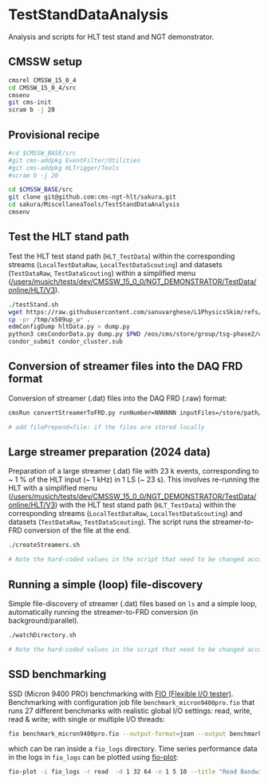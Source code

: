 # TestStandDataAnalysis 
Analysis and scripts for HLT test stand and NGT demonstrator.

## CMSSW setup
```bash
cmsrel CMSSW_15_0_4
cd CMSSW_15_0_4/src
cmsenv
git cms-init
scram b -j 20
```

## Provisional recipe
```bash
#cd $CMSSW_BASE/src
#git cms-addpkg EventFilter/Utilities 
#git cms-addpkg HLTrigger/Tools
#scram b -j 20

cd $CMSSW_BASE/src
git clone git@github.com:cms-ngt-hlt/sakura.git
cd sakura/MiscellaneaTools/TestStandDataAnalysis
cmsenv
```

## Test the HLT stand path
Test the HLT test stand path (`HLT_TestData`) within the corresponding streams (`LocalTestDataRaw`, `LocalTestDataScouting`) and datasets (`TestDataRaw`, `TestDataScouting`) within a simplified menu ([/users/musich/tests/dev/CMSSW_15_0_0/NGT_DEMONSTRATOR/TestData/online/HLT/V3](https://cmshltcfg.app.cern.ch/open?cfg=/users/musich/tests/dev/CMSSW_15_0_0/NGT_DEMONSTRATOR/TestData/online/HLT/V3&db=offline-run3)).
```bash
./testStand.sh
wget https://raw.githubusercontent.com/sanuvarghese/L1PhysicsSkim/refs/heads/main/L1PhysicsFilter/test/cmsCondorData.py
cp -pr /tmp/x509up_u* .
edmConfigDump hltData.py > dump.py
python3 cmsCondorData.py dump.py $PWD /eos/cms/store/group/tsg-phase2/user/musich/test_out/ -p $PWD/x509up_u* -q espresso -n 20
condor_submit condor_cluster.sub
```

## Conversion of streamer files into the DAQ FRD format
Conversion of streamer (.dat) files into the DAQ FRD (.raw) format:
```bash
cmsRun convertStreamerToFRD.py runNumber=NNNNNN inputFiles=/store/path/file.root[,/store/path/file.root,...]

# add filePrepend=file: if the files are stored locally
```

## Large streamer preparation (2024 data)
Preparation of a large streamer (.dat) file with 23 k events, corresponding to ~ 1 % of the HLT input (~ 1 kHz) in 1 LS (~ 23 s). This involves re-running the HLT with a simplified menu ([/users/musich/tests/dev/CMSSW_15_0_0/NGT_DEMONSTRATOR/TestData/online/HLT/V3](https://cmshltcfg.app.cern.ch/open?cfg=/users/musich/tests/dev/CMSSW_15_0_0/NGT_DEMONSTRATOR/TestData/online/HLT/V3&db=offline-run3)) with the HLT test stand path (`HLT_TestData`) within the corresponding streams (`LocalTestDataRaw`, `LocalTestDataScouting`) and datasets (`TestDataRaw`, `TestDataScouting`). The script runs the streamer-to-FRD conversion of the file at the end.
```bash
./createStreamers.sh

# Note the hard-coded values in the script that need to be changed accordingly
```

## Running a simple (loop) file-discovery
Simple file-discovery of streamer (.dat) files based on `ls` and a simple loop, automatically running the streamer-to-FRD conversion (in background/parallel).
```bash
./watchDirectory.sh

# Note the hard-coded values in the script that need to be changed accordingly
```

## SSD benchmarking 
SSD (Micron 9400 PRO) benchmarking with [FIO (Flexible I/O tester)](https://fio.readthedocs.io). Benchmarking with configuration job file `benchmark_micron9400pro.fio` that runs 27 different benchmarks with realistic global I/O settings: read, write, read & write; with single or multiple I/O threads: 
```bash
fio benchmark_micron9400pro.fio --output-format=json --output benchmark_micron9400pro.json
```
which can be ran inside a `fio_logs` directory.
Time series performance data in the logs in `fio_logs` can be plotted using [fio-plot](https://github.com/louwrentius/fio-plot):
```bash
fio-plot -i fio_logs -r read  -d 1 32 64 -n 1 5 10 --title "Read Bandwidth (Micron 9400 PRO)" -t bw -g
```
